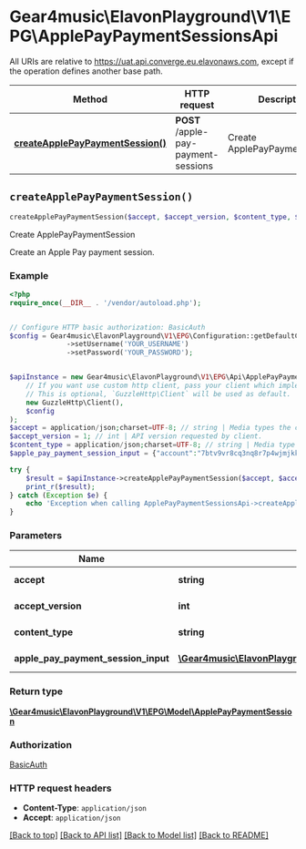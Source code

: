 # Gear4music\ElavonPlayground\V1\EPG\ApplePayPaymentSessionsApi

All URIs are relative to https://uat.api.converge.eu.elavonaws.com, except if the operation defines another base path.

| Method | HTTP request | Description |
| ------------- | ------------- | ------------- |
| [**createApplePayPaymentSession()**](ApplePayPaymentSessionsApi.md#createApplePayPaymentSession) | **POST** /apple-pay-payment-sessions | Create ApplePayPaymentSession |


## `createApplePayPaymentSession()`

```php
createApplePayPaymentSession($accept, $accept_version, $content_type, $apple_pay_payment_session_input): \Gear4music\ElavonPlayground\V1\EPG\Model\ApplePayPaymentSession
```

Create ApplePayPaymentSession

Create an Apple Pay payment session.

### Example

```php
<?php
require_once(__DIR__ . '/vendor/autoload.php');


// Configure HTTP basic authorization: BasicAuth
$config = Gear4music\ElavonPlayground\V1\EPG\Configuration::getDefaultConfiguration()
              ->setUsername('YOUR_USERNAME')
              ->setPassword('YOUR_PASSWORD');


$apiInstance = new Gear4music\ElavonPlayground\V1\EPG\Api\ApplePayPaymentSessionsApi(
    // If you want use custom http client, pass your client which implements `GuzzleHttp\ClientInterface`.
    // This is optional, `GuzzleHttp\Client` will be used as default.
    new GuzzleHttp\Client(),
    $config
);
$accept = application/json;charset=UTF-8; // string | Media types the client will accept.
$accept_version = 1; // int | API version requested by client.
$content_type = application/json;charset=UTF-8; // string | Media type of the request body.
$apple_pay_payment_session_input = {"account":"7btv9vr8cq3nq8r7p4wjmjkk58bt","initiativeContext":"mystore.example.com"}; // \Gear4music\ElavonPlayground\V1\EPG\Model\ApplePayPaymentSessionInput | object (ApplePayPaymentSession)

try {
    $result = $apiInstance->createApplePayPaymentSession($accept, $accept_version, $content_type, $apple_pay_payment_session_input);
    print_r($result);
} catch (Exception $e) {
    echo 'Exception when calling ApplePayPaymentSessionsApi->createApplePayPaymentSession: ', $e->getMessage(), PHP_EOL;
}
```

### Parameters

| Name | Type | Description  | Notes |
| ------------- | ------------- | ------------- | ------------- |
| **accept** | **string**| Media types the client will accept. | [optional] |
| **accept_version** | **int**| API version requested by client. | [optional] |
| **content_type** | **string**| Media type of the request body. | [optional] |
| **apple_pay_payment_session_input** | [**\Gear4music\ElavonPlayground\V1\EPG\Model\ApplePayPaymentSessionInput**](../Model/ApplePayPaymentSessionInput.md)| object (ApplePayPaymentSession) | [optional] |

### Return type

[**\Gear4music\ElavonPlayground\V1\EPG\Model\ApplePayPaymentSession**](../Model/ApplePayPaymentSession.md)

### Authorization

[BasicAuth](../../README.md#BasicAuth)

### HTTP request headers

- **Content-Type**: `application/json`
- **Accept**: `application/json`

[[Back to top]](#) [[Back to API list]](../../README.md#endpoints)
[[Back to Model list]](../../README.md#models)
[[Back to README]](../../README.md)
